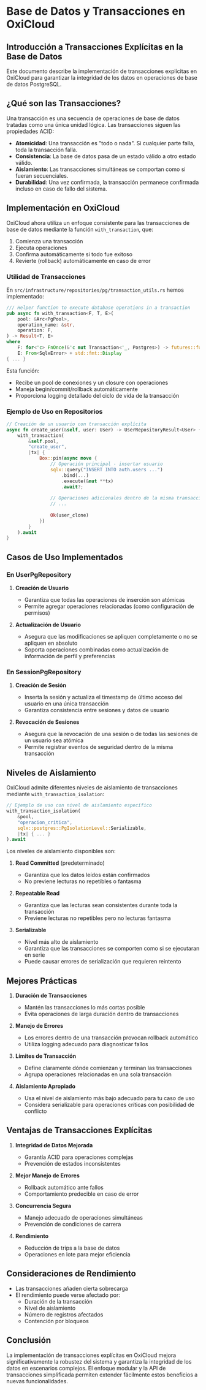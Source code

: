# Base de Datos y Transacciones en OxiCloud

## Introducción a Transacciones Explícitas en la Base de Datos

Este documento describe la implementación de transacciones explícitas en OxiCloud para garantizar la integridad de los datos en operaciones de base de datos PostgreSQL.

## ¿Qué son las Transacciones?

Una transacción es una secuencia de operaciones de base de datos tratadas como una única unidad lógica. Las transacciones siguen las propiedades ACID:

- **Atomicidad**: Una transacción es "todo o nada". Si cualquier parte falla, toda la transacción falla.
- **Consistencia**: La base de datos pasa de un estado válido a otro estado válido.
- **Aislamiento**: Las transacciones simultáneas se comportan como si fueran secuenciales.
- **Durabilidad**: Una vez confirmada, la transacción permanece confirmada incluso en caso de fallo del sistema.

## Implementación en OxiCloud

OxiCloud ahora utiliza un enfoque consistente para las transacciones de base de datos mediante la función `with_transaction`, que:

1. Comienza una transacción
2. Ejecuta operaciones
3. Confirma automáticamente si todo fue exitoso
4. Revierte (rollback) automáticamente en caso de error

### Utilidad de Transacciones

En `src/infrastructure/repositories/pg/transaction_utils.rs` hemos implementado:

```rust
/// Helper function to execute database operations in a transaction
pub async fn with_transaction<F, T, E>(
    pool: &Arc<PgPool>,
    operation_name: &str,
    operation: F,
) -> Result<T, E>
where
    F: for<'c> FnOnce(&'c mut Transaction<'_, Postgres>) -> futures::future::BoxFuture<'c, Result<T, E>>,
    E: From<SqlxError> + std::fmt::Display
{ ... }
```

Esta función:
- Recibe un pool de conexiones y un closure con operaciones
- Maneja begin/commit/rollback automáticamente
- Proporciona logging detallado del ciclo de vida de la transacción

### Ejemplo de Uso en Repositorios

```rust
// Creación de un usuario con transacción explícita
async fn create_user(&self, user: User) -> UserRepositoryResult<User> {
    with_transaction(
        &self.pool,
        "create_user",
        |tx| {
            Box::pin(async move {
                // Operación principal - insertar usuario
                sqlx::query("INSERT INTO auth.users ...")
                    .bind(...)
                    .execute(&mut **tx)
                    .await?;
                
                // Operaciones adicionales dentro de la misma transacción
                // ...
                
                Ok(user_clone)
            })
        }
    ).await
}
```

## Casos de Uso Implementados

### En UserPgRepository

1. **Creación de Usuario**
   - Garantiza que todas las operaciones de inserción son atómicas
   - Permite agregar operaciones relacionadas (como configuración de permisos)

2. **Actualización de Usuario**
   - Asegura que las modificaciones se apliquen completamente o no se apliquen en absoluto
   - Soporta operaciones combinadas como actualización de información de perfil y preferencias

### En SessionPgRepository

1. **Creación de Sesión**
   - Inserta la sesión y actualiza el timestamp de último acceso del usuario en una única transacción
   - Garantiza consistencia entre sesiones y datos de usuario

2. **Revocación de Sesiones**
   - Asegura que la revocación de una sesión o de todas las sesiones de un usuario sea atómica
   - Permite registrar eventos de seguridad dentro de la misma transacción

## Niveles de Aislamiento

OxiCloud admite diferentes niveles de aislamiento de transacciones mediante `with_transaction_isolation`:

```rust
// Ejemplo de uso con nivel de aislamiento específico
with_transaction_isolation(
    &pool,
    "operacion_critica",
    sqlx::postgres::PgIsolationLevel::Serializable,
    |tx| { ... }
).await
```

Los niveles de aislamiento disponibles son:

1. **Read Committed** (predeterminado)
   - Garantiza que los datos leídos están confirmados
   - No previene lecturas no repetibles o fantasma

2. **Repeatable Read**
   - Garantiza que las lecturas sean consistentes durante toda la transacción
   - Previene lecturas no repetibles pero no lecturas fantasma

3. **Serializable**
   - Nivel más alto de aislamiento
   - Garantiza que las transacciones se comporten como si se ejecutaran en serie
   - Puede causar errores de serialización que requieren reintento

## Mejores Prácticas

1. **Duración de Transacciones**
   - Mantén las transacciones lo más cortas posible
   - Evita operaciones de larga duración dentro de transacciones

2. **Manejo de Errores**
   - Los errores dentro de una transacción provocan rollback automático
   - Utiliza logging adecuado para diagnosticar fallos

3. **Límites de Transacción**
   - Define claramente dónde comienzan y terminan las transacciones
   - Agrupa operaciones relacionadas en una sola transacción

4. **Aislamiento Apropiado**
   - Usa el nivel de aislamiento más bajo adecuado para tu caso de uso
   - Considera serializable para operaciones críticas con posibilidad de conflicto

## Ventajas de Transacciones Explícitas

1. **Integridad de Datos Mejorada**
   - Garantía ACID para operaciones complejas
   - Prevención de estados inconsistentes

2. **Mejor Manejo de Errores**
   - Rollback automático ante fallos
   - Comportamiento predecible en caso de error

3. **Concurrencia Segura**
   - Manejo adecuado de operaciones simultáneas
   - Prevención de condiciones de carrera

4. **Rendimiento**
   - Reducción de trips a la base de datos
   - Operaciones en lote para mejor eficiencia

## Consideraciones de Rendimiento

- Las transacciones añaden cierta sobrecarga
- El rendimiento puede verse afectado por:
  - Duración de la transacción
  - Nivel de aislamiento
  - Número de registros afectados
  - Contención por bloqueos

## Conclusión

La implementación de transacciones explícitas en OxiCloud mejora significativamente la robustez del sistema y garantiza la integridad de los datos en escenarios complejos. El enfoque modular y la API de transacciones simplificada permiten extender fácilmente estos beneficios a nuevas funcionalidades.